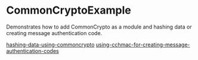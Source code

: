 # CommonCryptoExample

Demonstrates how to add CommonCrypto as a module and hashing data or creating message authentication code.

[hashing-data-using-commoncrypto](https://augmentedcode.io/2018/04/29/hashing-data-using-commoncrypto)
[using-cchmac-for-creating-message-authentication-codes](https://augmentedcode.io/2018/05/22/using-cchmac-for-creating-message-authentication-codes)
